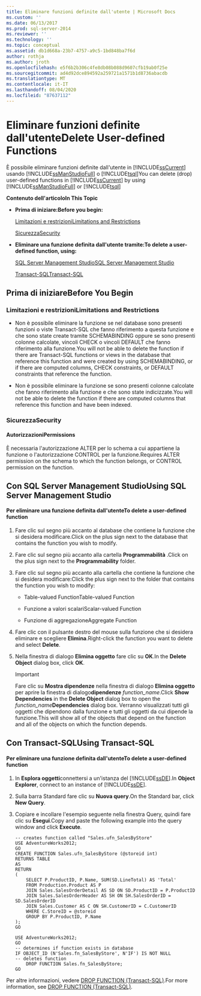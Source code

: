 ```yaml
---
title: Eliminare funzioni definite dall'utente | Microsoft Docs
ms.custom: ''
ms.date: 06/13/2017
ms.prod: sql-server-2014
ms.reviewer: ''
ms.technology: ''
ms.topic: conceptual
ms.assetid: db1d668a-23b7-4757-a9c5-1bd848ba7f6d
author: rothja
ms.author: jroth
ms.openlocfilehash: e5f6b2b306c4fe8db08b088d9607cfb19ab0f25e
ms.sourcegitcommit: ad4d92dce894592a259721a1571b1d8736abacdb
ms.translationtype: MT
ms.contentlocale: it-IT
ms.lasthandoff: 08/04/2020
ms.locfileid: "87637112"
---
```

# <a name="delete-user-defined-functions"></a><span data-ttu-id="50efa-102">Eliminare funzioni definite dall'utente</span><span class="sxs-lookup"><span data-stu-id="50efa-102">Delete User-defined Functions</span></span>
  <span data-ttu-id="50efa-103">È possibile eliminare funzioni definite dall'utente in [!INCLUDE[ssCurrent](../../includes/sscurrent-md.md)] usando [!INCLUDE[ssManStudioFull](../../includes/ssmanstudiofull-md.md)] o [!INCLUDE[tsql](../../includes/tsql-md.md)]</span><span class="sxs-lookup"><span data-stu-id="50efa-103">You can delete (drop) user-defined functions in [!INCLUDE[ssCurrent](../../includes/sscurrent-md.md)] by using [!INCLUDE[ssManStudioFull](../../includes/ssmanstudiofull-md.md)] or [!INCLUDE[tsql](../../includes/tsql-md.md)]</span></span>  
  
 <span data-ttu-id="50efa-104">**Contenuto dell'articolo**</span><span class="sxs-lookup"><span data-stu-id="50efa-104">**In This Topic**</span></span>  
  
-   <span data-ttu-id="50efa-105">**Prima di iniziare:**</span><span class="sxs-lookup"><span data-stu-id="50efa-105">**Before you begin:**</span></span>  
  
     [<span data-ttu-id="50efa-106">Limitazioni e restrizioni</span><span class="sxs-lookup"><span data-stu-id="50efa-106">Limitations and Restrictions</span></span>](#Restrictions)  
  
     [<span data-ttu-id="50efa-107">Sicurezza</span><span class="sxs-lookup"><span data-stu-id="50efa-107">Security</span></span>](#Security)  
  
-   <span data-ttu-id="50efa-108">**Eliminare una funzione definita dall'utente tramite:**</span><span class="sxs-lookup"><span data-stu-id="50efa-108">**To delete a user-defined function, using:**</span></span>  
  
     [<span data-ttu-id="50efa-109">SQL Server Management Studio</span><span class="sxs-lookup"><span data-stu-id="50efa-109">SQL Server Management Studio</span></span>](#SSMSProcedure)  
  
     [<span data-ttu-id="50efa-110">Transact-SQL</span><span class="sxs-lookup"><span data-stu-id="50efa-110">Transact-SQL</span></span>](#TsqlProcedure)  
  
##  <a name="before-you-begin"></a><a name="BeforeYouBegin"></a> <span data-ttu-id="50efa-111">Prima di iniziare</span><span class="sxs-lookup"><span data-stu-id="50efa-111">Before You Begin</span></span>  
  
###  <a name="limitations-and-restrictions"></a><a name="Restrictions"></a> <span data-ttu-id="50efa-112">Limitazioni e restrizioni</span><span class="sxs-lookup"><span data-stu-id="50efa-112">Limitations and Restrictions</span></span>  
  
-   <span data-ttu-id="50efa-113">Non è possibile eliminare la funzione se nel database sono presenti funzioni o viste Transact-SQL che fanno riferimento a questa funzione e che sono state create tramite SCHEMABINDING oppure se sono presenti colonne calcolate, vincoli CHECK o vincoli DEFAULT che fanno riferimento alla funzione.</span><span class="sxs-lookup"><span data-stu-id="50efa-113">You will not be able to delete the function if there are Transact-SQL functions or views in the database that reference this function and were created by using SCHEMABINDING, or if there are computed columns, CHECK constraints, or DEFAULT constraints that reference the function.</span></span>  
  
-   <span data-ttu-id="50efa-114">Non è possibile eliminare la funzione se sono presenti colonne calcolate che fanno riferimento alla funzione e che sono state indicizzate.</span><span class="sxs-lookup"><span data-stu-id="50efa-114">You will not be able to delete the function if there are computed columns that reference this function and have been indexed.</span></span>  
  
###  <a name="security"></a><a name="Security"></a> <span data-ttu-id="50efa-115">Sicurezza</span><span class="sxs-lookup"><span data-stu-id="50efa-115">Security</span></span>  
  
####  <a name="permissions"></a><a name="Permissions"></a> <span data-ttu-id="50efa-116">Autorizzazioni</span><span class="sxs-lookup"><span data-stu-id="50efa-116">Permissions</span></span>  
 <span data-ttu-id="50efa-117">È necessaria l'autorizzazione ALTER per lo schema a cui appartiene la funzione o l'autorizzazione CONTROL per la funzione.</span><span class="sxs-lookup"><span data-stu-id="50efa-117">Requires ALTER permission on the schema to which the function belongs, or CONTROL permission on the function.</span></span>  
  
##  <a name="using-sql-server-management-studio"></a><a name="SSMSProcedure"></a> <span data-ttu-id="50efa-118">Con SQL Server Management Studio</span><span class="sxs-lookup"><span data-stu-id="50efa-118">Using SQL Server Management Studio</span></span>  
  
#### <a name="to-delete-a-user-defined-function"></a><span data-ttu-id="50efa-119">Per eliminare una funzione definita dall'utente</span><span class="sxs-lookup"><span data-stu-id="50efa-119">To delete a user-defined function</span></span>  
  
1.  <span data-ttu-id="50efa-120">Fare clic sul segno più accanto al database che contiene la funzione che si desidera modificare.</span><span class="sxs-lookup"><span data-stu-id="50efa-120">Click on the plus sign next to the database that contains the function you wish to modify.</span></span>  
  
2.  <span data-ttu-id="50efa-121">Fare clic sul segno più accanto alla cartella **Programmabilità** .</span><span class="sxs-lookup"><span data-stu-id="50efa-121">Click on the plus sign next to the **Programmability** folder.</span></span>  
  
3.  <span data-ttu-id="50efa-122">Fare clic sul segno più accanto alla cartella che contiene la funzione che si desidera modificare:</span><span class="sxs-lookup"><span data-stu-id="50efa-122">Click the plus sign next to the folder that contains the function you wish to modify:</span></span>  
  
    -   <span data-ttu-id="50efa-123">Table-valued Function</span><span class="sxs-lookup"><span data-stu-id="50efa-123">Table-valued Function</span></span>  
  
    -   <span data-ttu-id="50efa-124">Funzione a valori scalari</span><span class="sxs-lookup"><span data-stu-id="50efa-124">Scalar-valued Function</span></span>  
  
    -   <span data-ttu-id="50efa-125">Funzione di aggregazione</span><span class="sxs-lookup"><span data-stu-id="50efa-125">Aggregate Function</span></span>  
  
4.  <span data-ttu-id="50efa-126">Fare clic con il pulsante destro del mouse sulla funzione che si desidera eliminare e scegliere **Elimina**.</span><span class="sxs-lookup"><span data-stu-id="50efa-126">Right-click the function you want to delete and select **Delete**.</span></span>  
  
5.  <span data-ttu-id="50efa-127">Nella finestra di dialogo **Elimina oggetto** fare clic su **OK**.</span><span class="sxs-lookup"><span data-stu-id="50efa-127">In the **Delete Object** dialog box, click **OK**.</span></span>  
  
    > [!IMPORTANT]  
    >  <span data-ttu-id="50efa-128">Fare clic su **Mostra dipendenze** nella finestra di dialogo **Elimina oggetto** per aprire la finestra di dialogo**dipendenze** _function_name_.</span><span class="sxs-lookup"><span data-stu-id="50efa-128">Click **Show Dependencies** in the **Delete Object** dialog box to open the _function_name_**Dependencies** dialog box.</span></span> <span data-ttu-id="50efa-129">Verranno visualizzati tutti gli oggetti che dipendono dalla funzione e tutti gli oggetti da cui dipende la funzione.</span><span class="sxs-lookup"><span data-stu-id="50efa-129">This will show all of the objects that depend on the function and all of the objects on which the function depends.</span></span>  
  
##  <a name="using-transact-sql"></a><a name="TsqlProcedure"></a> <span data-ttu-id="50efa-130">Con Transact-SQL</span><span class="sxs-lookup"><span data-stu-id="50efa-130">Using Transact-SQL</span></span>  
  
#### <a name="to-delete-a-user-defined-function"></a><span data-ttu-id="50efa-131">Per eliminare una funzione definita dall'utente</span><span class="sxs-lookup"><span data-stu-id="50efa-131">To delete a user-defined function</span></span>  
  
1.  <span data-ttu-id="50efa-132">In **Esplora oggetti**connettersi a un'istanza del [!INCLUDE[ssDE](../../includes/ssde-md.md)].</span><span class="sxs-lookup"><span data-stu-id="50efa-132">In **Object Explorer**, connect to an instance of [!INCLUDE[ssDE](../../includes/ssde-md.md)].</span></span>  
  
2.  <span data-ttu-id="50efa-133">Sulla barra Standard fare clic su **Nuova query**.</span><span class="sxs-lookup"><span data-stu-id="50efa-133">On the Standard bar, click **New Query**.</span></span>  
  
3.  <span data-ttu-id="50efa-134">Copiare e incollare l'esempio seguente nella finestra Query, quindi fare clic su **Esegui**.</span><span class="sxs-lookup"><span data-stu-id="50efa-134">Copy and paste the following example into the query window and click **Execute**.</span></span>  
  
    ```  
    -- creates function called "Sales.ufn_SalesByStore"  
    USE AdventureWorks2012;  
    GO  
    CREATE FUNCTION Sales.ufn_SalesByStore (@storeid int)  
    RETURNS TABLE  
    AS  
    RETURN   
    (  
        SELECT P.ProductID, P.Name, SUM(SD.LineTotal) AS 'Total'  
        FROM Production.Product AS P   
        JOIN Sales.SalesOrderDetail AS SD ON SD.ProductID = P.ProductID  
        JOIN Sales.SalesOrderHeader AS SH ON SH.SalesOrderID = SD.SalesOrderID  
        JOIN Sales.Customer AS C ON SH.CustomerID = C.CustomerID  
        WHERE C.StoreID = @storeid  
        GROUP BY P.ProductID, P.Name  
    );  
    GO  
    ```  
  
    ```  
    USE AdventureWorks2012;  
    GO  
    -- determines if function exists in database  
    IF OBJECT_ID (N'Sales.fn_SalesByStore', N'IF') IS NOT NULL  
    -- deletes function  
        DROP FUNCTION Sales.fn_SalesByStore;  
    GO  
    ```  
  
 <span data-ttu-id="50efa-135">Per altre informazioni, vedere [DROP FUNCTION &#40;Transact-SQL&#41;](/sql/t-sql/statements/drop-function-transact-sql).</span><span class="sxs-lookup"><span data-stu-id="50efa-135">For more information, see [DROP FUNCTION &#40;Transact-SQL&#41;](/sql/t-sql/statements/drop-function-transact-sql).</span></span>  
  
  
